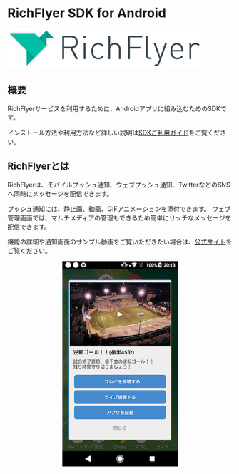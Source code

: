 # RichFlyer SDK for Android

![richflyer_logo](image/logo_black.png)

## 概要
RichFlyerサービスを利用するために、Androidアプリに組み込むためのSDKです。

インストール方法や利用方法など詳しい説明は[SDKご利用ガイド](https://richflyer.net/sdk/manual/android/)をご覧ください。


## RichFlyerとは
RichFlyerは、モバイルプッシュ通知、ウェブプッシュ通知、TwitterなどのSNSへ同時にメッセージを配信できます。

プッシュ通知には、静止画、動画、GIFアニメーションを添付できます。
ウェブ管理画面では、マルチメディアの管理もできるため簡単にリッチなメッセージを配信できます。

機能の詳細や通知画面のサンプル動画をご覧いただきたい場合は、[公式サイト](https://richflyer.net/)をご覧ください。

<p align="center">
<img src="image/notification_popup.png"/>
</p>
